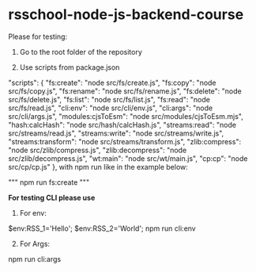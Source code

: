 # rsschool-node-js-backend-course

Please for testing:

1. Go to the root folder of the repository

2. Use scripts from package.json

 "scripts": {
    "fs:create": "node src/fs/create.js",
    "fs:copy": "node src/fs/copy.js",
    "fs:rename": "node src/fs/rename.js",
    "fs:delete": "node src/fs/delete.js",
    "fs:list": "node src/fs/list.js",
    "fs:read": "node src/fs/read.js",
    "cli:env": "node src/cli/env.js",
    "cli:args": "node src/cli/args.js",
    "modules:cjsToEsm": "node src/modules/cjsToEsm.mjs",
    "hash:calcHash": "node src/hash/calcHash.js",
    "streams:read": "node src/streams/read.js",
    "streams:write": "node src/streams/write.js",
    "streams:transform": "node src/streams/transform.js",
    "zlib:compress": "node src/zlib/compress.js",
    "zlib:decompress": "node src/zlib/decompress.js",
    "wt:main": "node src/wt/main.js",
    "cp:cp": "node src/cp/cp.js"
  },
  with npm run like in the example below:

  """
    npm run fs:create
  """

  **For testing CLI please use**

  1. For env:

  $env:RSS_1='Hello'; $env:RSS_2='World'; npm run cli:env

  2. For Args:

  npm run cli:args
